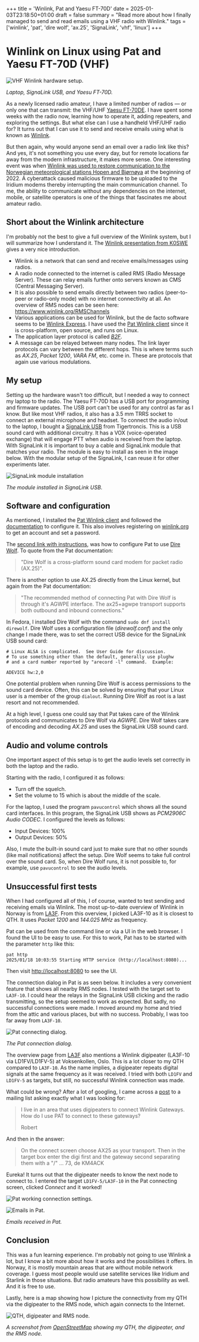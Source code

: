 +++
title = 'Winlink, Pat and Yaesu FT-70D'
date = 2025-01-03T23:18:50+01:00
draft = false
summary = "Read more about how I finally managed to send and read emails using a VHF radio with Winlink."
tags = ['winlink', 'pat', 'dire wolf', 'ax.25', 'SignaLink', 'vhf', 'linux']
+++

# Winlink on Linux using Pat and Yaesu FT-70D (VHF)

![VHF Winlink hardware setup.](winlink_hardware_setup.jpg)

_Laptop, SignaLink USB, and Yaesu FT-70D._

As a newly licensed radio amateur, I have a limited number of radios — or only one that can transmit: the VHF/UHF [Yaesu FT-70DE](https://www.yaesu.com/indexVS.cfm?cmd=DisplayProducts&ProdCatID=111&encProdID=7CDB93B02164B1FB036530FBD7D37F1A&DivisionID=65&isArchived=0). I have spent some weeks with the radio now, learning how to operate it, adding repeaters, and exploring the settings. But what else can I use a handheld VHF/UHF radio for? It turns out that I can use it to send and receive emails using what is known as [Winlink](https://en.wikipedia.org/wiki/Winlink).

But then again, why would anyone send an email over a radio link like this? And yes, it's not something you use every day, but for remote locations far away from the modern infrastructure, it makes more sense. One interesting event was when [Winlink was used to restore communication to the Norwegian meteorological stations Hopen and Bjørnøya](https://nrrl.no/nyheter/nrrls-assistanse-til-meteorologisk-institutts-stasjoner-pa-ishavet/) at the beginning of 2022. A cyberattack caused malicious firmware to be uploaded to the Iridium modems thereby interrupting the main communication channel. To me, the ability to communicate without any dependencies on the internet, mobile, or satellite operators is one of the things that fascinates me about amateur radio.

## Short about the Winlink architecture

I'm probably not the best to give a full overview of the Winlink system, but I will summarize how I understand it. The [Winlink presentation from K0SWE](https://www.rmham.org/wp-content/uploads/2022/03/RMHAM-U_-Data-Transmission-Protocols-and-Pat.pdf) gives a very nice introduction.

* Winlink is a network that can send and receive emails/messages using radios.
* A radio node connected to the internet is called RMS (Radio Message Server). These can relay emails further onto servers known as CMS (Central Messaging Server).
* It is also possible to send emails directly between two radios (peer-to-peer or radio-only mode) with no internet connectivity at all. An overview of RMS nodes can be seen here: https://www.winlink.org/RMSChannels
* Various applications can be used for Winlink, but the de facto software seems to be [Winlink Express](https://winlink.org/WinlinkExpress). I have used the [Pat Winlink client](https://getpat.io) since it is cross-platform, open source, and runs on Linux.
* The application layer protocol is called [_B2F_](https://winlink.org/B2F).
* A message can be relayed between many nodes. The link layer protocols can vary between the different hops. This is where terms such as _AX.25_, _Packet 1200_, _VARA FM_, etc. come in. These are protocols that again use various modulations.

## My setup

Setting up the hardware wasn't too difficult, but I needed a way to connect my laptop to the radio. The Yaesu FT-70D has a USB port for programming and firmware updates. The USB port can't be used for any control as far as I know. But like most VHF radios, it also has a 3.5 mm TRRS socket to connect an external microphone and headset. To connect the audio in/out to the laptop, I bought a [SignaLink USB](https://tigertronics.com/slusbmain.htm) from Tigertroncis. This is a USB sound card with additional circuitry. It has a VOX (voice-operated exchange) that will engage PTT when audio is received from the laptop. With SignaLink it is important to buy a cable and SignaLink module that matches your radio. The module is easy to install as seen in the image below. With the modular setup of the SignaLink, I can reuse it for other experiments later.

![SignaLink module installation](signalink_module.jpg)

_The module installed in SignaLink USB._

## Software and configuration

As mentioned, I installed the [Pat Winlink client](https://getpat.io) and followed the [documentation](https://github.com/la5nta/pat/wiki) to configure it. This also involves registering on [winlink.org](https://winlink.org) to get an account and set a password.

The [second link with instructions](https://github.com/la5nta/pat/wiki/AX.25-with-Direwolf), was how to configure Pat to use [Dire Wolf](https://github.com/wb2osz/direwolf). To quote from the Pat documentation:
> "Dire Wolf is a cross-platform sound card modem for packet radio (AX.25)".

There is another option to use AX.25 directly from the Linux kernel, but again from the Pat documentation:
> "The recommended method of connecting Pat with Dire Wolf is through it's AGWPE interface. The ax25+agwpe transport supports both outbound and inbound connections."

In Fedora, I installed Dire Wolf with the command `sudo dnf install direwolf`. Dire Wolf uses a configuration file (_direwolf.conf_) and the only change I made there, was to set the correct USB device for the SignaLink USB sound card:

```
# Linux ALSA is complicated.  See User Guide for discussion.
# To use something other than the default, generally use plughw
# and a card number reported by "arecord -l" command.  Example:

ADEVICE hw:2,0
```

One potential problem when running Dire Wolf is access permissions to the sound card device. Often, this can be solved by ensuring that your Linux user is a member of the group `dialout`. Running Dire Wolf as root is a last resort and not recommended.

At a high level, I guess one could say that Pat takes care of the Winlink protocols and communicates to Dire Wolf via _AGWPE_. Dire Wolf takes care of encoding and decoding _AX.25_ and uses the SignaLink USB sound card.

## Audio and volume controls

One important aspect of this setup is to get the audio levels set correctly in both the laptop and the radio.

Starting with the radio, I configured it as follows:
* Turn off the squelch.
* Set the volume to 15 which is about the middle of the scale.

For the laptop, I used the program `pavucontrol` which shows all the sound card interfaces. In this program, the SignaLink USB shows as _PCM2906C Audio CODEC_. I configured the levels as  follows:
* Input Devices: 100%
* Output Devices: 50%

Also, I mute the built-in sound card just to make sure that no other sounds (like mail notifications) affect the setup. Dire Wolf seems to take full control over the sound card. So, when Dire Wolf runs, it is not possible to, for example, use `pavucontrol` to see the audio levels.


## Unsuccessful first tests

When I had configured all of this, I of course, wanted to test sending and receiving emails via Winlink. The most up-to-date overview of Winlink in Norway is from [LA3F](https://la3f.no/index.php/faste-installasjoner/winlink). From this overview, I picked LA3F-10 as it is closest to QTH. It uses _Packet 1200_ and _144.025 MHz_ as frequency.

Pat can be used from the command line or via a UI in the web browser. I found the UI to be easy to use. For this to work, Pat has to be started with the parameter `http` like this:

```
pat http
2025/01/18 10:03:55 Starting HTTP service (http://localhost:8080)...
```

Then visit [http://localhost:8080](http://localhost:8080) to see the UI.

The connection dialog in Pat is as seen below. It includes a very convenient feature that shows all nearby RMS nodes. I tested with the target set to `LA3F-10`. I could hear the relays in the SignaLink USB clicking and the radio transmitting, so the setup seemed to work as expected. But sadly, no successful connections were made. I moved around my home and tried from the attic and various places, but with no success. Probably, I was too far away from `LA3F-10`.

![Pat connecting dialog.](pat_connect.png)

_The Pat connection dialog._

The overview page from [LA3F](https://la3f.no/index.php/faste-installasjoner/winlink) also mentions a Winlink digipeater (LA3F-10 via LD1FV/LD1FV-5) at Voksenkollen, Oslo.  This is a lot closer to my QTH compared to `LA3F-10`. As the name implies, a digipeater repeats digital signals at the same frequency as it was received. I tried with both `LD1FV` and `LD1FV-5` as targets, but still, no successful Winlink connection was made.

What could be wrong? After a lot of googling, I came across a [post](https://groups.io/g/KM4ACK-Pi/topic/using_pat_winlink_with/77965522) to a mailing list asking exactly what I was looking for:

>I live in an area that uses digipeaters to connect Winlink Gateways.
>How do I use PAT to connect to these gateways?
>
>Robert

And then in the answer:

> On the connect screen choose AX25 as your transport. Then in the target box enter the digi first and the gateway second separating them with a "/"
>...
>73, de KM4ACK

Eureka! It turns out that the digipeater needs to know the next node to connect to. I entered the target `LD1FV-5/LA3F-10` in the Pat connecting screen, clicked _Connect_ and it worked!

![Pat working connection settings.](pat_connect_working_target.png)


![Emails in Pat.](pat_messages.png)

_Emails received in Pat._

## Conclusion

This was a fun learning experience. I'm probably not going to use Winlink a lot, but I know a bit more about how it works and the possibilities it offers. In Norway, it is mostly mountain areas that are without mobile network coverage. I guess most people would use satellite services like Iridium and Starlink in those situations. But radio amateurs have this possibility as well. And it is free to use.

Lastly, here is a map showing how I picture the connectivity from my QTH via the digipeater to the RMS node, which again connects to the Internet.

![QTH, digipeater and RMS node.](winlink_map.png)

_A screenshot from [OpenStreetMap](https://www.openstreetmap.org/copyright) showing my QTH, the digipeater, and the RMS node._


















